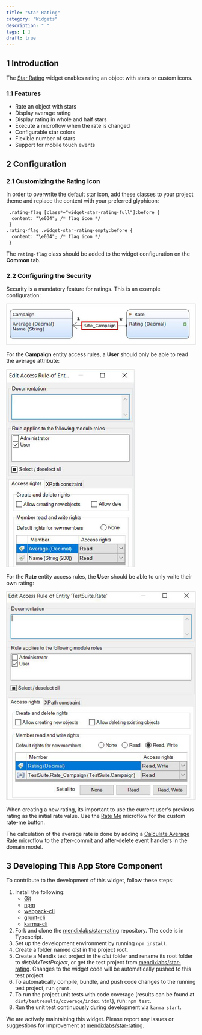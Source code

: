 ```yaml
---
title: "Star Rating"
category: "Widgets"
description: " "
tags: [ ]
draft: true
---
```


## 1 Introduction

The [Star Rating](https://appstore.home.mendix.com/link/app/54611/) widget enables rating an object with stars or custom icons.

### 1.1 Features

* Rate an object with stars
* Display average rating
* Display rating in whole and half stars
* Execute a microflow when the rate is changed
* Configurable star colors
* Flexible number of stars
* Support for mobile touch events

## 2 Configuration

### 2.1 Customizing the Rating Icon

In order to overwrite the default star icon, add these classes to your project theme and replace the content with your preferred glyphicon:

```
 .rating-flag [class*="widget-star-rating-full"]:before {
  content: "\e034"; /* flag icon */ 
 }
.rating-flag .widget-star-rating-empty:before {
  content: "\e034"; /* flag icon */
 }
```
The `rating-flag` class should be added to the widget configuration on the **Common** tab.

### 2.2 Configuring the Security

Security is a mandatory feature for ratings. This is an example configuration:

![](attachments/star-rating/star-rating1.png)

For the **Campaign** entity access rules, a **User** should only be able to read the average attribute:

![](attachments/star-rating/star-rating2.png)

For the **Rate** entity access rules, the **User** should be able to only write their own rating:

![](attachments/star-rating/star-rating3.png)

When creating a new rating, its important to use the current user's previous rating as the initial rate value. Use the [Rate Me](https://modelshare.mendix.com/models/d7ece331-49d4-4464-a2e2-ea75528a0367/rate-me) microflow for the custom rate-me button.

The calculation of the average rate is done by adding a [Calculate Average Rate](https://modelshare.mendix.com/models/d27114b6-e2fb-4d79-aa39-8c60a6477ca8/calculate-average-rate) microflow to the after-commit and after-delete event handlers in the domain model.

## 3 Developing This App Store Component

To contribute to the development of this widget, follow these steps:

1. Install the following:
	* [Git](https://git-scm.com/book/en/v2/Getting-Started-Installing-Git)
	* [npm](https://www.npmjs.com/)
	* [webpack-cli](https://www.npmjs.com/package/webpack-cli)
	* [grunt-cli](https://github.com/gruntjs/grunt-cli)
	* [karma-cli](https://www.npmjs.com/package/karma-cli)
2. Fork and clone the [mendixlabs/star-rating]( https://github.com/mendixlabs/star-rating) repository. The code is in Typescript.
3. Set up the development environment by running `npm install`.
4. Create a folder named *dist* in the project root.
5. Create a Mendix test project in the *dist* folder and rename its root folder to *dist/MxTestProject*, or get the test project from [mendixlabs/star-rating](https://github.com/mendixlabs/star-rating/releases/latest). Changes to the widget code will be automatically pushed to this test project.
6. To automatically compile, bundle, and push code changes to the running test project, run `grunt`.
7. To run the project unit tests with code coverage (results can be found at `dist/testresults/coverage/index.html`), run: `npm test`.
8. Run the unit test continuously during development via `karma start`.

We are actively maintaining this widget. Please report any issues or suggestions for improvement at [mendixlabs/star-rating](https://github.com/mendixlabs/star-rating/issues).
